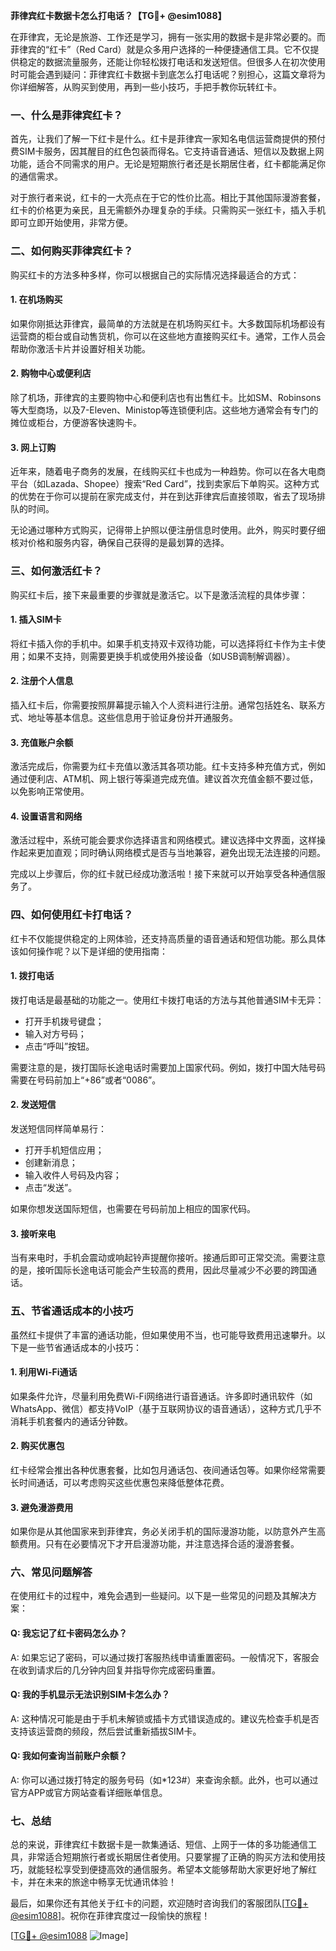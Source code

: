 **菲律宾红卡数据卡怎么打电话？【TG💪+ @esim1088】**

在菲律宾，无论是旅游、工作还是学习，拥有一张实用的数据卡是非常必要的。而菲律宾的“红卡”（Red Card）就是众多用户选择的一种便捷通信工具。它不仅提供稳定的数据流量服务，还能让你轻松拨打电话和发送短信。但很多人在初次使用时可能会遇到疑问：菲律宾红卡数据卡到底怎么打电话呢？别担心，这篇文章将为你详细解答，从购买到使用，再到一些小技巧，手把手教你玩转红卡。

### 一、什么是菲律宾红卡？

首先，让我们了解一下红卡是什么。红卡是菲律宾一家知名电信运营商提供的预付费SIM卡服务，因其醒目的红色包装而得名。它支持语音通话、短信以及数据上网功能，适合不同需求的用户。无论是短期旅行者还是长期居住者，红卡都能满足你的通信需求。

对于旅行者来说，红卡的一大亮点在于它的性价比高。相比于其他国际漫游套餐，红卡的价格更为亲民，且无需额外办理复杂的手续。只需购买一张红卡，插入手机即可立即开始使用，非常方便。

### 二、如何购买菲律宾红卡？

购买红卡的方法多种多样，你可以根据自己的实际情况选择最适合的方式：

#### 1. 在机场购买

如果你刚抵达菲律宾，最简单的方法就是在机场购买红卡。大多数国际机场都设有运营商的柜台或自动售货机，你可以在这些地方直接购买红卡。通常，工作人员会帮助你激活卡片并设置好相关功能。

#### 2. 购物中心或便利店

除了机场，菲律宾的主要购物中心和便利店也有出售红卡。比如SM、Robinsons等大型商场，以及7-Eleven、Ministop等连锁便利店。这些地方通常会有专门的摊位或柜台，方便游客快速购卡。

#### 3. 网上订购

近年来，随着电子商务的发展，在线购买红卡也成为一种趋势。你可以在各大电商平台（如Lazada、Shopee）搜索“Red Card”，找到卖家后下单购买。这种方式的优势在于你可以提前在家完成支付，并在到达菲律宾后直接领取，省去了现场排队的时间。

无论通过哪种方式购买，记得带上护照以便注册信息时使用。此外，购买时要仔细核对价格和服务内容，确保自己获得的是最划算的选择。

### 三、如何激活红卡？

购买红卡后，接下来最重要的步骤就是激活它。以下是激活流程的具体步骤：

#### 1. 插入SIM卡

将红卡插入你的手机中。如果手机支持双卡双待功能，可以选择将红卡作为主卡使用；如果不支持，则需要更换手机或使用外接设备（如USB调制解调器）。

#### 2. 注册个人信息

插入红卡后，你需要按照屏幕提示输入个人资料进行注册。通常包括姓名、联系方式、地址等基本信息。这些信息用于验证身份并开通服务。

#### 3. 充值账户余额

激活完成后，你需要为红卡充值以激活其各项功能。红卡支持多种充值方式，例如通过便利店、ATM机、网上银行等渠道完成充值。建议首次充值金额不要过低，以免影响正常使用。

#### 4. 设置语言和网络

激活过程中，系统可能会要求你选择语言和网络模式。建议选择中文界面，这样操作起来更加直观；同时确认网络模式是否与当地兼容，避免出现无法连接的问题。

完成以上步骤后，你的红卡就已经成功激活啦！接下来就可以开始享受各种通信服务了。

### 四、如何使用红卡打电话？

红卡不仅能提供稳定的上网体验，还支持高质量的语音通话和短信功能。那么具体该如何操作呢？以下是详细的使用指南：

#### 1. 拨打电话

拨打电话是最基础的功能之一。使用红卡拨打电话的方法与其他普通SIM卡无异：

- 打开手机拨号键盘；
- 输入对方号码；
- 点击“呼叫”按钮。

需要注意的是，拨打国际长途电话时需要加上国家代码。例如，拨打中国大陆号码需要在号码前加上“+86”或者“0086”。

#### 2. 发送短信

发送短信同样简单易行：

- 打开手机短信应用；
- 创建新消息；
- 输入收件人号码及内容；
- 点击“发送”。

如果你想发送国际短信，也需要在号码前加上相应的国家代码。

#### 3. 接听来电

当有来电时，手机会震动或响起铃声提醒你接听。接通后即可正常交流。需要注意的是，接听国际长途电话可能会产生较高的费用，因此尽量减少不必要的跨国通话。

### 五、节省通话成本的小技巧

虽然红卡提供了丰富的通话功能，但如果使用不当，也可能导致费用迅速攀升。以下是一些节省通话成本的小技巧：

#### 1. 利用Wi-Fi通话

如果条件允许，尽量利用免费Wi-Fi网络进行语音通话。许多即时通讯软件（如WhatsApp、微信）都支持VoIP（基于互联网协议的语音通话），这种方式几乎不消耗手机套餐内的通话分钟数。

#### 2. 购买优惠包

红卡经常会推出各种优惠套餐，比如包月通话包、夜间通话包等。如果你经常需要长时间通话，可以考虑购买这些优惠包来降低整体花费。

#### 3. 避免漫游费用

如果你是从其他国家来到菲律宾，务必关闭手机的国际漫游功能，以防意外产生高额费用。只有在必要情况下才开启漫游功能，并注意选择合适的漫游套餐。

### 六、常见问题解答

在使用红卡的过程中，难免会遇到一些疑问。以下是一些常见的问题及其解决方案：

#### Q: 我忘记了红卡密码怎么办？
A: 如果忘记了密码，可以通过拨打客服热线申请重置密码。一般情况下，客服会在收到请求后的几分钟内回复并指导你完成密码重置。

#### Q: 我的手机显示无法识别SIM卡怎么办？
A: 这种情况可能是由于手机未解锁或插卡方式错误造成的。建议先检查手机是否支持该运营商的频段，然后尝试重新插拔SIM卡。

#### Q: 我如何查询当前账户余额？
A: 你可以通过拨打特定的服务号码（如*123#）来查询余额。此外，也可以通过官方APP或官方网站查看详细账单信息。

### 七、总结

总的来说，菲律宾红卡数据卡是一款集通话、短信、上网于一体的多功能通信工具，非常适合短期旅行者或长期居住者使用。只要掌握了正确的购买方法和使用技巧，就能轻松享受到便捷高效的通信服务。希望本文能够帮助大家更好地了解红卡，并在未来的旅途中畅享无忧通讯体验！

最后，如果你还有其他关于红卡的问题，欢迎随时咨询我们的客服团队[[TG💪+ @esim1088](https://t.me/s/esim1088)]。祝你在菲律宾度过一段愉快的旅程！

[[TG💪+ @esim1088](https://t.me/s/esim1088) ![Image](https://i.postimg.cc/4NQfJmqS/Snipaste-2025-05-13-00-14-12.png)]